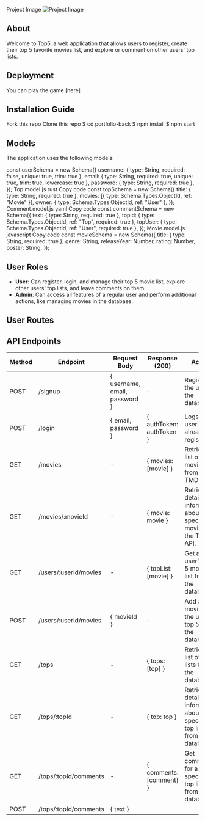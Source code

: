Project Image
![Project Image](/images/top53.jpeg)

## About
Welcome to Top5, a web application that allows users to register, create their top 5 favorite movies list, and explore or comment on other users' top lists.

## Deployment
You can play the game [here]

## Installation Guide
Fork this repo
Clone this repo
$ cd portfolio-back
$ npm install
$ npm start

## Models
The application uses the following models:

const userSchema = new Schema({
  username: { type: String, required: false, unique: true, trim: true },
  email: { type: String, required: true, unique: true, trim: true, lowercase: true },
  password: { type: String, required: true },
});
Top.model.js
rust
Copy code
const topSchema = new Schema({
  title: { type: String, required: true },
  movies: [{ type: Schema.Types.ObjectId, ref: "Movie" }],
  owner: { type: Schema.Types.ObjectId, ref: "User" },
});
Comment.model.js
yaml
Copy code
const commentSchema = new Schema({
  text: { type: String, required: true },
  topId: { type: Schema.Types.ObjectId, ref: "Top", required: true },
  topUser: { type: Schema.Types.ObjectId, ref: "User", required: true },
});
Movie.model.js
javascript
Copy code
const movieSchema = new Schema({
  title: { type: String, required: true },
  genre: String,
  releaseYear: Number,
  rating: Number,
  poster: String,
});




## User Roles
- **User**: Can register, login, and manage their top 5 movie list, explore other users' top lists, and leave comments on them.
- **Admin**: Can access all features of a regular user and perform additional actions, like managing movies in the database.


## User Routes
## API Endpoints
| Method | Endpoint                       | Request Body                        | Response (200)                    | Action                                             |
| ------ | ------------------------------ | ----------------------------------- | -------------------------------- | -------------------------------------------------- |
| POST   | /signup                        | { username, email, password }       | -                                | Registers the user in the database.                |
| POST   | /login                         | { email, password }                 | { authToken: authToken }         | Logs in a user already registered.                 |
| GET    | /movies                        | -                                   | { movies: [movie] }              | Retrieves a list of movies from the TMDb API.      |
| GET    | /movies/:movieId               | -                                   | { movie: movie }                 | Retrieves detailed information about a specific movie from the TMDb API. |
| GET    | /users/:userId/movies          | -                                   | { topList: [movie] }             | Get a user's top 5 movie list from the database.   |
| POST   | /users/:userId/movies          | { movieId }                         | -                                | Add a movie to the user's top 5 list in the database. |
| GET    | /tops                          | -                                   | { tops: [top] }                  | Retrieves a list of top lists from the database.   |
| GET    | /tops/:topId                   | -                                   | { top: top }                     | Retrieves detailed information about a specific top list from the database. |
| GET    | /tops/:topId/comments          | -                                   | { comments: [comment] }          | Get comments for a specific top list from the database. |
| POST   | /tops/:topId/comments          | { text }    






